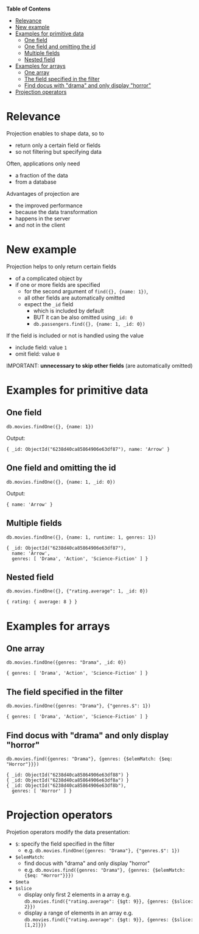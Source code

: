 **Table of Contens**

- [Relevance](#relevance)
- [New example](#new-example)
- [Examples for primitive data](#examples-for-primitive-data)
  - [One field](#one-field)
  - [One field and omitting the id](#one-field-and-omitting-the-id)
  - [Multiple fields](#multiple-fields)
  - [Nested field](#nested-field)
- [Examples for arrays](#examples-for-arrays)
  - [One array](#one-array)
  - [The field specified in the filter](#the-field-specified-in-the-filter)
  - [Find docus with "drama" and only display "horror"](#find-docus-with-drama-and-only-display-horror)
- [Projection operators](#projection-operators)

# Relevance

Projection enables to shape data, so to

- return only a certain field or fields
- so not filtering but specifying data

Often, applications only need

- a fraction of the data
- from a database

Advantages of projection are

- the improved performance
- because the data transformation
- happens in the server
- and not in the client

# New example

Projection helps to only return certain fields

- of a complicated object by
- if one or more fields are specified
  - for the second argument of `find({}, {name: 1})`,
  - all other fields are automatically omitted
  - expect the `_id` field
    - which is included by default
    - BUT it can be also omitted using `_id: 0`
    - `db.passengers.find({}, {name: 1, _id: 0})`

If the field is included or not is handled using the value

- include field: value `1`
- omit field: value `0`

IMPORTANT: **unnecessary to skip other fields** (are automatically omitted)

# Examples for primitive data

## One field

`db.movies.findOne({}, {name: 1})`

Output:

```BSON
{ _id: ObjectId("6238d40ca85864906e63df87"), name: 'Arrow' }
```

## One field and omitting the id

`db.movies.findOne({}, {name: 1, _id: 0})`

Output:

```BSON
{ name: 'Arrow' }
```

## Multiple fields

`db.movies.findOne({}, {name: 1, runtime: 1, genres: 1})`

```BSON
{ _id: ObjectId("6238d40ca85864906e63df87"),
  name: 'Arrow',
  genres: [ 'Drama', 'Action', 'Science-Fiction' ] }
```

## Nested field

`db.movies.findOne({}, {"rating.average": 1, _id: 0})`

```BSON
{ rating: { average: 8 } }
```

# Examples for arrays

## One array

`db.movies.findOne({genres: "Drama", _id: 0})`

```BSON
{ genres: [ 'Drama', 'Action', 'Science-Fiction' ] }
```

## The field specified in the filter

`db.movies.findOne({genres: "Drama"}, {"genres.$": 1})`

```BSON
{ genres: [ 'Drama', 'Action', 'Science-Fiction' ] }
```

## Find docus with "drama" and only display "horror"

`db.movies.find({genres: "Drama"}, {genres: {$elemMatch: {$eq: "Horror"}}})`

```BSON
{ _id: ObjectId("6238d40ca85864906e63df88") }
{ _id: ObjectId("6238d40ca85864906e63df8a") }
{ _id: ObjectId("6238d40ca85864906e63df8b"),
  genres: [ 'Horror' ] }
```

# Projection operators

Projetion operators modify the data presentation:

- `$`: specify the field specified in the filter
  - e.g. `db.movies.findOne({genres: "Drama"}, {"genres.$": 1})`
- `$elemMatch`:
  - find docus with "drama" and only display "horror"
  - e.g. `db.movies.find({genres: "Drama"}, {genres: {$elemMatch: {$eq: "Horror"}}})`
- `$meta`
- `$slice`
  - display only first 2 elements in a array e.g. `db.movies.find({"rating.average": {$gt: 9}}, {genres: {$slice: 2}})`
  - display a range of elements in an array e.g. `db.movies.find({"rating.average": {$gt: 9}}, {genres: {$slice: [1,2]}})`

